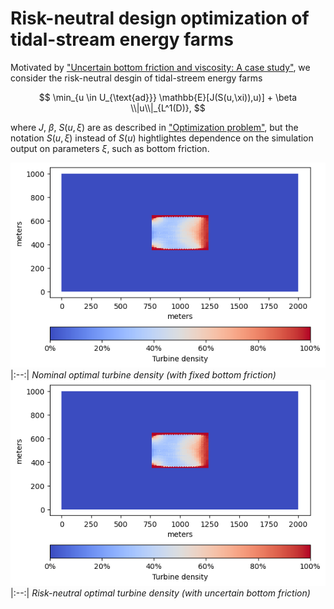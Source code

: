 # Risk-neutral design optimization of tidal-stream energy farms

Motivated by ["Uncertain bottom friction and viscosity: A case study"](https://github.com/milzj/tidalsaa/tree/nominal/tidalfarm/nominal#uncertain-bottom-friction-and-viscosity-a-case-study),
we consider the risk-neutral desgin of tidal-streem energy farms 

$$
	\min_{u \in U_{\text{ad}}}  \mathbb{E}[J(S(u,\xi)),u)] + \beta \\|u\\|_{L^1(D)},
$$

where $J$, $\beta$, $S(u,\xi)$ are as described in ["Optimization problem"](https://github.com/milzj/tidalsaa/tree/nominal/tidalfarm/nominal#optimization-problem), but the notation $S(u,\xi)$
instead of $S(u)$ hightlightes dependence on the simulation output on parameters $\xi$, such as bottom friction. 


![](https://github.com/milzj/tidalsaa/blob/nominal/tidalfarm/nominal/output/10-May-2023-13-44-27_solution_best_n%3D100_online_version.png)
|:--:| 
*Nominal optimal turbine density (with fixed bottom friction)*
![](https://github.com/milzj/tidalsaa/blob/nominal/tidalfarm/nominal/output/10-May-2023-13-44-27_solution_best_n%3D100_online_version.png)
|:--:| 
*Risk-neutral optimal turbine density (with uncertain bottom friction)*
